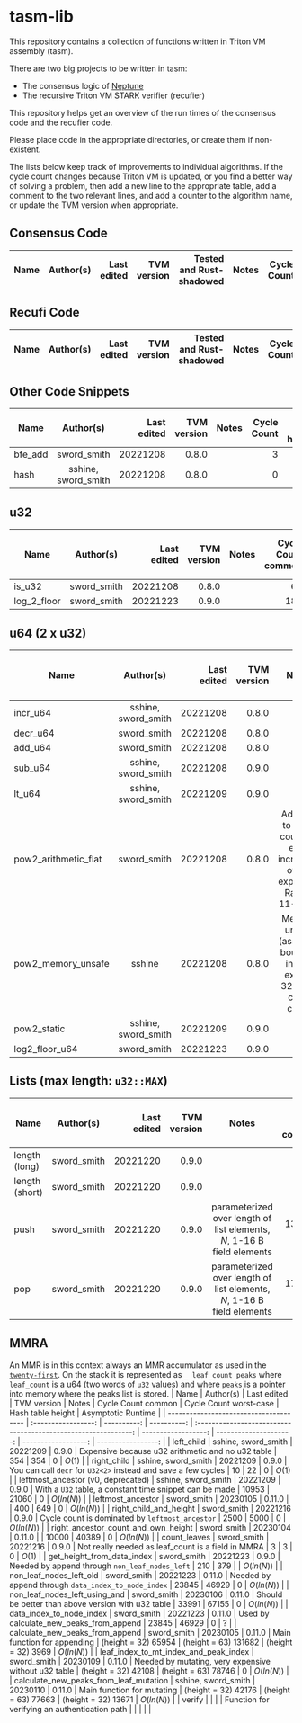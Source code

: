 # tasm-lib

This repository contains a collection of functions written in Triton VM assembly (tasm).

There are two big projects to be written in tasm:
 - The consensus logic of [Neptune](https://neptune.cash/)
 - The recursive Triton VM STARK verifier (recufier)

This repository helps get an overview of the run times of the consensus code and the recufier code.

Please place code in the appropriate directories, or create them if non-existent.

The lists below keep track of improvements to individual algorithms. If the
cycle count changes because Triton VM is updated, or you find a better way of
solving a problem, then add a new line to the appropriate table, add a comment
to the two relevant lines, and add a counter to the algorithm name, or update
the TVM version when appropriate.

## Consensus Code
| Name | Author(s) | Last edited | TVM version | Tested and Rust-shadowed | Notes | Cycle Count | Asymptotic Runtime |
| ---- | :-------: | ----------: | ----------: | -----------------------: | :---: | ----------: | -----------------: |

## Recufi Code
| Name | Author(s) | Last edited | TVM version | Tested and Rust-shadowed | Notes | Cycle Count | Asymptotic Runtime |
| ---- | :-------: | ----------: | ----------: | -----------------------: | :---: | ----------: | -----------------: |

## Other Code Snippets
| Name    |      Author(s)      | Last edited | TVM version | Notes | Cycle Count | Hash table height | Asymptotic Runtime |
| ------- | :-----------------: | ----------: | ----------: | :---: | ----------: | ----------------: | -----------------: |
| bfe_add |     sword_smith     |    20221208 |       0.8.0 |       |           3 |                 0 |                    |
| hash    | sshine, sword_smith |    20221208 |       0.8.0 |       |           0 |                 9 |                    |

## u32
| Name        |  Author(s)  | Last edited | TVM version | Notes | Cycle Count common | Cycle Count worst-case | Hash table height | Asymptotic Runtime |
| ----------- | :---------: | ----------: | ----------: | :---: | -----------------: | ---------------------: | ----------------: | -----------------: |
| is_u32      | sword_smith |    20221208 |       0.8.0 |       |                 68 |                     68 |                 0 |                    |
| log_2_floor | sword_smith |    20221223 |       0.9.0 |       |                180 |                    354 |                 0 |             $O(N)$ |

## u64 (2 x u32)
| Name                 |      Author(s)      | Last edited | TVM version |                                   Notes                                   | Cycle Count common | Cycle Count worst-case | Hash table height | Asymptotic Runtime |
| -------------------- | :-----------------: | ----------: | ----------: | :-----------------------------------------------------------------------: | -----------------: | ---------------------: | ----------------: | -----------------: |
| incr_u64             | sshine, sword_smith |    20221208 |       0.8.0 |                                                                           |                  8 |                     20 |                 0 |             $O(1)$ |
| decr_u64             |     sword_smith     |    20221208 |       0.8.0 |                                                                           |                  8 |                     20 |                 0 |             $O(1)$ |
| add_u64              |     sword_smith     |    20221208 |       0.8.0 |                                                                           |                150 |                    158 |                 0 |             $O(1)$ |
| sub_u64              | sshine, sword_smith |    20221208 |       0.9.0 |                                                                           |                 84 |                     92 |                 0 |             $O(1)$ |
| lt_u64               | sshine, sword_smith |    20221209 |       0.9.0 |                                                                           |                154 |                    311 |                 0 |             $O(1)$ |
| pow2_arithmetic_flat |     sword_smith     |    20221208 |       0.8.0 | Adds 17 to cycle count for each increment of the exponent. Range: 11-1090 |                563 |                   1090 |                 0 |             $O(N)$ |
| pow2_memory_unsafe   |       sshine        |    20221208 |       0.8.0 |    Memory unsafe (assumes bounded input), exp >= 32 => +3 cycle count     |         12 (+ 165) |             15 (+ 165) |                 0 |             $O(1)$ |
| pow2_static          | sshine, sword_smith |    20221209 |       0.9.0 |                                                                           |                264 |                    264 |                 0 |             $O(1)$ |
| log2_floor_u64       |     sword_smith     |    20221223 |       0.9.0 |                                                                           |                193 |                    369 |                 0 |         $O(ln(N))$ |

## Lists (max length: `u32::MAX`)
| Name           |  Author(s)  | Last edited | TVM version |                                 Notes                                  | Cycle Count common | Cycle Count worst-case | Hash table height | Asymptotic Runtime |
| -------------- | :---------: | ----------: | ----------: | :--------------------------------------------------------------------: | -----------------: | ---------------------: | ----------------: | -----------------: |
| length (long)  | sword_smith |    20221220 |       0.9.0 |                                                                        |                  6 |                      6 |                 0 |             $O(1)$ |
| length (short) | sword_smith |    20221220 |       0.9.0 |                                                                        |                  4 |                      4 |                 0 |             $O(1)$ |
| push           | sword_smith |    20221220 |       0.9.0 | parameterized over length of list elements, $N$, 1-16 B field elements |    13 + $5\cdot N$ |        13 + $5\cdot N$ |                 0 |             $O(1)$ |
| pop            | sword_smith |    20221220 |       0.9.0 | parameterized over length of list elements, $N$, 1-16 B field elements |    17 + $5\cdot N$ |        17 + $5\cdot N$ |                 0 |             $O(1)$ |

## MMRA
An MMR is in this context always an MMR accumulator as used in the [`twenty-first`](https://github.com/Neptune-Crypto/twenty-first/blob/master/twenty-first/src/util_types/mmr/mmr_accumulator.rs). On the stack it is represented as `_ leaf_count peaks` where `leaf_count` is a u64 (two words of `u32` values) and where `peaks` is a pointer into memory where the peaks list is stored.
| Name                                   |      Author(s)      | Last edited | TVM version |                             Notes                              |  Cycle Count common | Cycle Count worst-case |   Hash table height | Asymptotic Runtime |
| -------------------------------------- | :-----------------: | ----------: | ----------: | :------------------------------------------------------------: | ------------------: | ---------------------: | ------------------: | -----------------: |
| left_child                             | sshine, sword_smith |    20221209 |       0.9.0 |       Expensive because u32 arithmetic and no u32 table        |                 354 |                    354 |                   0 |             $O(1)$ |
| right_child                            | sshine, sword_smith |    20221209 |       0.9.0 | You can call `decr` for `U32<2>` instead and save a few cycles |                  10 |                     22 |                   0 |             $O(1)$ |
| leftmost_ancestor (v0, deprecated)     | sshine, sword_smith |    20221209 |       0.9.0 |    With a `U32` table, a constant time snippet can be made     |               10953 |                  21060 |                   0 |         $O(ln(N))$ |
| leftmost_ancestor                      |     sword_smith     |    20230105 |      0.11.0 |                                                                |                 400 |                    649 |                   0 |         $O(ln(N))$ |
| right_child_and_height                 |     sword_smith     |    20221216 |       0.9.0 |        Cycle count is dominated by `leftmost_ancestor`         |                2500 |                   5000 |                   0 |         $O(ln(N))$ |
| right_ancestor_count_and_own_height    |     sword_smith     |    20230104 |      0.11.0 |                                                                |               10000 |                  40389 |                   0 |         $O(ln(N))$ |
| count_leaves                           |     sword_smith     |    20221216 |       0.9.0 |       Not really needed as leaf_count is a field in MMRA       |                   3 |                      3 |                   0 |             $O(1)$ |
| get_height_from_data_index             |     sword_smith     |    20221223 |       0.9.0 |         Needed by append through `non_leaf_nodes_left`         |                 210 |                    379 |                     |         $O(ln(N))$ |
| non_leaf_nodes_left_old                |     sword_smith     |    20221223 |      0.11.0 |      Needed by append through `data_index_to_node_index`       |               23845 |                  46929 |                   0 |         $O(ln(N))$ |
| non_leaf_nodes_left_using_and          |     sword_smith     |    20230106 |      0.11.0 |       Should be better than above version with u32 table       |               33991 |                  67155 |                   0 |         $O(ln(N))$ |
| data_index_to_node_index               |     sword_smith     |    20221223 |      0.11.0 |            Used by calculate_new_peaks_from_append             |               23845 |                  46929 |                   0 |                  ? |
| calculate_new_peaks_from_append        |     sword_smith     |    20230105 |      0.11.0 |                  Main function for appending                   | (height = 32) 65954 |   (height = 63) 131682 |  (height = 32) 3969 |         $O(ln(N))$ |
| leaf_index_to_mt_index_and_peak_index  |     sword_smith     |    20230109 |      0.11.0 |      Needed by mutating, very expensive without u32 table      | (height = 32) 42108 |    (height = 63) 78746 |                   0 |         $O(ln(N))$ |
| calculate_new_peaks_from_leaf_mutation | sshine, sword_smith |    20230110 |      0.11.0 |                   Main function for mutating                   | (height = 32) 42176 |    (height = 63) 77663 | (height = 32) 13671 |         $O(ln(N))$ |
| verify                                 |                     |             |             |         Function for verifying an authentication path          |                     |                        |                     |                    |
